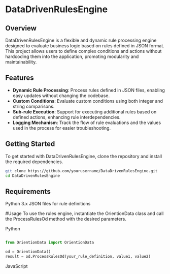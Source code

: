 # DataDrivenRulesEngine

## Overview
DataDrivenRulesEngine is a flexible and dynamic rule processing engine designed to evaluate business logic based on rules defined in JSON format. This project allows users to define complex conditions and actions without hardcoding them into the application, promoting modularity and maintainability.

## Features
- **Dynamic Rule Processing**: Process rules defined in JSON files, enabling easy updates without changing the codebase.
- **Custom Conditions**: Evaluate custom conditions using both integer and string comparisons.
- **Sub-rule Execution**: Support for executing additional rules based on defined actions, enhancing rule interdependencies.
- **Logging Mechanism**: Track the flow of rule evaluations and the values used in the process for easier troubleshooting.

## Getting Started
To get started with DataDrivenRulesEngine, clone the repository and install the required dependencies.

```bash
git clone https://github.com/yourusername/DataDrivenRulesEngine.git
cd DataDrivenRulesEngine
```
## Requirements
Python 3.x
JSON files for rule definitions


#Usage
To use the rules engine, instantiate the OrientionData class and call the ProcessRulesOd method with the desired parameters.

Python
```python

from OrientionData import OrientionData

od = OrientionData()
result = od.ProcessRulesOd(your_rule_definition, value1, value2)
```
JavaScript 
```JavaScript

```
